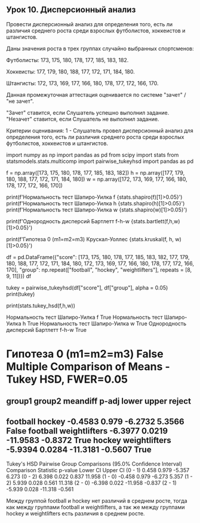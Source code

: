 ## Урок 10. Дисперсионный анализ

Провести дисперсионный анализ для определения того, есть ли различия среднего роста среди взрослых футболистов, хоккеистов и штангистов. 

Даны значения роста в трех группах случайно выбранных спортсменов: 

Футболисты: 173, 175, 180, 178, 177, 185, 183, 182. 

Хоккеисты: 177, 179, 180, 188, 177, 172, 171, 184, 180. 

Штангисты: 172, 173, 169, 177, 166, 180, 178, 177, 172, 166, 170. 

Данная промежуточная аттестация оценивается по системе "зачет" / "не зачет". 

"Зачет" ставится, если Слушатель успешно выполнил задание. "Незачет" ставится, если Слушатель не выполнил задание. 

Критерии оценивания: 1 - Слушатель провел дисперсионный анализ для определения того, есть ли различия среднего роста среди взрослых футболистов, хоккеистов и штангистов.

import numpy as np
import pandas as pd
from scipy import stats
from statsmodels.stats.multicomp import pairwise_tukeyhsd
import pandas as pd

f = np.array([173, 175, 180, 178, 177, 185, 183, 182])
h = np.array([177, 179, 180, 188, 177, 172, 171, 184, 180])
w = np.array([172, 173, 169, 177, 166, 180, 178, 177, 172, 166, 170])


print(f'Нормальность тест Шапиро-Уилка f {stats.shapiro(f)[1]>0.05}')
print(f'Нормальность тест Шапиро-Уилка h {stats.shapiro(h)[1]>0.05}')
print(f'Нормальность тест Шапиро-Уилка w {stats.shapiro(w)[1]>0.05}')

print(f'Однородность дисперсий Бартлетт f-h-w {stats.bartlett(f,h,w)[1]>0.05}')

print(f'Гипотеза 0 (m1=m2=m3) Крускал-Уоллес {stats.kruskal(f, h, w)[1]>0.05}') 

df = pd.DataFrame({"score": [173, 175, 180, 178, 177, 185, 183, 182, 
                             177, 179, 180, 188, 177, 172, 171, 184, 180,
                             172, 173, 169, 177, 166, 180, 178, 177, 172, 166, 170],
                   "group": np.repeat(["football", "hockey", "weightlifters"], repeats = [8, 9, 11])})
df


tukey = pairwise_tukeyhsd(df["score"], df["group"], alpha = 0.05)
print(tukey)

print(stats.tukey_hsd(f,h,w))

Нормальность тест Шапиро-Уилка f True
Нормальность тест Шапиро-Уилка h True
Нормальность тест Шапиро-Уилка w True
Однородность дисперсий Бартлетт f-h-w True

Гипотеза 0 (m1=m2=m3) False
     Multiple Comparison of Means - Tukey HSD, FWER=0.05      
==============================================================
 group1      group2    meandiff p-adj   lower    upper  reject
--------------------------------------------------------------
football        hockey  -0.4583  0.979  -6.2732  5.3566  False
football weightlifters  -6.3977 0.0219 -11.9583 -0.8372   True
  hockey weightlifters  -5.9394 0.0284 -11.3181 -0.5607   True
--------------------------------------------------------------
Tukey's HSD Pairwise Group Comparisons (95.0% Confidence Interval)
Comparison  Statistic  p-value  Lower CI  Upper CI
 (0 - 1)      0.458     0.979    -5.357     6.273
 (0 - 2)      6.398     0.022     0.837    11.958
 (1 - 0)     -0.458     0.979    -6.273     5.357
 (1 - 2)      5.939     0.028     0.561    11.318
 (2 - 0)     -6.398     0.022   -11.958    -0.837
 (2 - 1)     -5.939     0.028   -11.318    -0.561

Между группой football и hockey нет различий в среднем росте, тогда как между группами football и weightlifters, а так же между группами hockey и weightlifters есть различия в среднем росте.